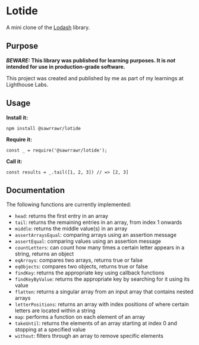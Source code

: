 # Lotide

A mini clone of the [Lodash](https://lodash.com) library.

## Purpose

**_BEWARE:_ This library was published for learning purposes. It is _not_ intended for use in production-grade software.**

This project was created and published by me as part of my learnings at Lighthouse Labs. 

## Usage

**Install it:**

`npm install @sawrrawr/lotide`

**Require it:**

`const _ = require('@sawrrawr/lotide');`

**Call it:**

`const results = _.tail([1, 2, 3]) // => [2, 3]`

## Documentation

The following functions are currently implemented:


* `head`: returns the first entry in an array
* `tail`: returns the remaining entries in an array, from index 1 onwards
* `middle`: returns the middle value(s) in an array
* `assertArraysEqual`: comparing arrays using an assertion message
* `assertEqual`: comparing values using an assertion message
* `countLetters`: can count how many times a certain letter appears in a string, returns an object
* `eqArrays`: compares two arrays, returns true or false
* `eqObjects`: compares two objects, returns true or false
* `findKey`: returns the appropriate key using callback functions
* `findKeyByValue`: returns the appropriate key by searching for it using its value
* `flatten`: returns a singular array from an input array that contains nested arrays
* `letterPositions`: returns an array with index positions of where certain letters are located within a string
* `map`: performs a function on each element of an array
* `takeUntil`: returns the elements of an array starting at index 0 and stopping at a specified value
* `without`: filters through an array to remove specific elements